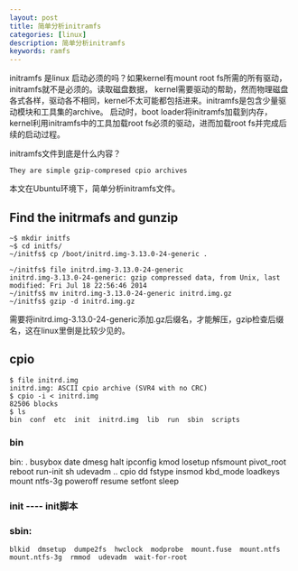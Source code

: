 ```yaml
---
layout: post
title: 简单分析initramfs
categories: [linux]
description: 简单分析initramfs
keywords: ramfs
---
```



initramfs 是linux 启动必须的吗？如果kernel有mount root fs所需的所有驱动，initramfs就不是必须的。读取磁盘数据，
kernel需要驱动的帮助，然而物理磁盘各式各样，驱动各不相同，kernel不太可能都包括进来。initramfs是包含少量驱动模块和工具集的archive。
启动时，boot loader将initramfs加载到内存，kernel利用initramfs中的工具加载root fs必须的驱动，进而加载root fs并完成后续的启动过程。

initramfs文件到底是什么内容？

```
They are simple gzip-compresed cpio archives
```

本文在Ubuntu环境下，简单分析initramfs文件。



## Find the initrmafs and gunzip
```
~$ mkdir initfs
~$ cd initfs/
~/initfs$ cp /boot/initrd.img-3.13.0-24-generic .

~/initfs$ file initrd.img-3.13.0-24-generic 
initrd.img-3.13.0-24-generic: gzip compressed data, from Unix, last modified: Fri Jul 18 22:56:46 2014
~/initfs$ mv initrd.img-3.13.0-24-generic initrd.img.gz
~/initfs$ gzip -d initrd.img.gz 
```
需要将initrd.img-3.13.0-24-generic添加.gz后缀名，才能解压，gzip检查后缀名，这在linux里倒是比较少见的。

## cpio
```
$ file initrd.img 
initrd.img: ASCII cpio archive (SVR4 with no CRC)
$ cpio -i < initrd.img 
82506 blocks
$ ls
bin  conf  etc  init  initrd.img  lib  run  sbin  scripts
```
### bin
bin:
.   busybox  date  dmesg   halt    ipconfig  kmod      losetup  nfsmount  pivot_root  reboot  run-init  sh     udevadm
..  cpio     dd    fstype  insmod  kbd_mode  loadkeys  mount    ntfs-3g   poweroff    resume  setfont   sleep
### init ---- init脚本
### sbin:
```
blkid  dmsetup  dumpe2fs  hwclock  modprobe  mount.fuse  mount.ntfs  mount.ntfs-3g  rmmod  udevadm  wait-for-root
```
